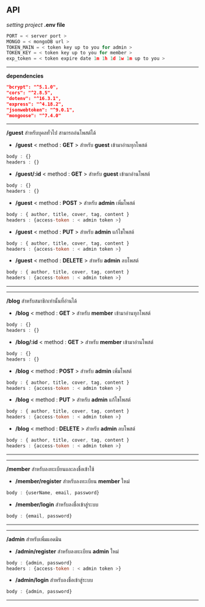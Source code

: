 ## API

*setting project*
**.env file**
```js
PORT = < server port >
MONGO = < mongoDB url >
TOKEN_MAIN = < token key up to you for admin >
TOKEN_KEY = < token key up to you for member >
exp_token = < token expire date 1m 1h 1d 1w 1m up to you >
```
---
**dependencies**
```json
"bcrypt": "^5.1.0",
"cors": "^2.8.5",
"dotenv": "^16.3.1",
"express": "^4.18.2",
"jsonwebtoken": "^9.0.1",
"mongoose": "^7.4.0"
```
---
**/guest** สำหรับบุคลทั่วไป สามารถอ่นโพสต์ได้
- **/guest** < method : **GET** > 
สำหรับ **guest** เข้ามาอ่านทุกโพสต์ 
```js
body : {}
headers : {}
```


- **/guest/:id** < method : **GET** > 
สำหรับ **guest** เข้ามาอ่านโพสต์ 
```js
body : {}
headers : {}
```


- **/guest** < method : **POST** >
สำหรับ **admin** เพิ่มโพสต์ 
```js
body : { author, title, cover, tag, content }
headers : {access-token : < admin token >}
```


- **/guest** < method : **PUT** >
สำหรับ **admin** แก้ไขโพสต์
```js
body : { author, title, cover, tag, content }
headers : {access-token : < admin token >}
```


- **/guest** < method : **DELETE** >
สำหรับ **admin** ลบโพสต์
```js
body : { author, title, cover, tag, content }
headers : {access-token : < admin token >}
```
---
---

**/blog** สำหรับสมาชิกเท่านั้นที่อ่านได้
- **/blog** < method : **GET** > 
สำหรับ **member** เข้ามาอ่านทุกโพสต์ 
```js
body : {}
headers : {}
```


- **/blog/:id** < method : **GET** > 
สำหรับ **member** เข้ามาอ่านโพสต์ 
```js
body : {}
headers : {}
```


- **/blog** < method : **POST** >
สำหรับ **admin** เพิ่มโพสต์ 
```js
body : { author, title, cover, tag, content }
headers : {access-token : < admin token >}
```


- **/blog** < method : **PUT** >
สำหรับ **admin** แก้ไขโพสต์
```js
body : { author, title, cover, tag, content }
headers : {access-token : < admin token >}
```


- **/blog** < method : **DELETE** >
สำหรับ **admin** ลบโพสต์
```js
body : { author, title, cover, tag, content }
headers : {access-token : < admin token >}
```
---
---

**/member** สำหรับลงทะเบียนและลงชื่อเข้าใช้
- **/member/register** 
สำหรับลงทะเบียน **member** ใหม่
```js
body : {userName, email, password}
```
- **/member/login** 
สำหรับลงชื่อเข้าสู่ระบบ
```js
body : {email, password}
```
 ---
 ---

**/admin** สำหรับเพิ่มแอดมิน
- **/admin/register** 
สำหรับลงทะเบียน **admin** ใหม่
```js
body : {admin, password}
headers : {access-token : < admin token >}
```
- **/admin/login** 
สำหรับลงชื่อเข้าสู่ระบบ
```js
body : {admin, password}
```
---
